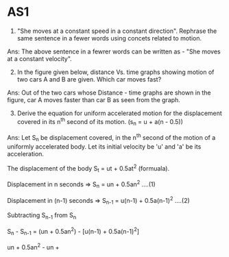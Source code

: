 # AS1

1. "She moves at a constant speed in a constant direction". Rephrase the same sentence in a fewer words using concets related to motion.

Ans: The above sentence in a fewrer words can be written as -
		"She moves at a constant velocity".

2. In the figure given below, distance Vs. time graphs showing motion of two cars A and B are given. Which car moves fast?

Ans: Out of the two cars whose Distance - time graphs are shown in the figure, car A moves faster than car B as seen from the graph.

3. Derive the equation for uniform accelerated motion for the displacement covered in its n<sup>th</sup> second of its motion. (s<sub>n</sub> = u + a(n - 0.5))

Ans: Let S<sub>n</sub> be displacement covered, in the n<sup>th</sup> second of the motion of a uniformly accelerated body. Let its initial velocity be 'u' and 'a' be its acceleration.

The displacement of the body S<sub>t</sub> = ut + 0.5at<sup>2</sup> (formuala).

Displacement in n seconds => S<sub>n</sub> = un + 0.5an<sup>2</sup> ....(1)

Displacement in (n-1) seconds => S<sub>n-1</sub> = u(n-1) + 0.5a(n-1)<sup>2</sup> ....(2)

Subtracting S<sub>n-1</sub> from S<sub>n</sub>

S<sub>n</sub> - S<sub>n-1</sub> = (un + 0.5an<sup>2</sup>) - [u(n-1) + 0.5a(n-1)<sup>2</sup>]

un + 0.5an<sup>2</sup> - un + 